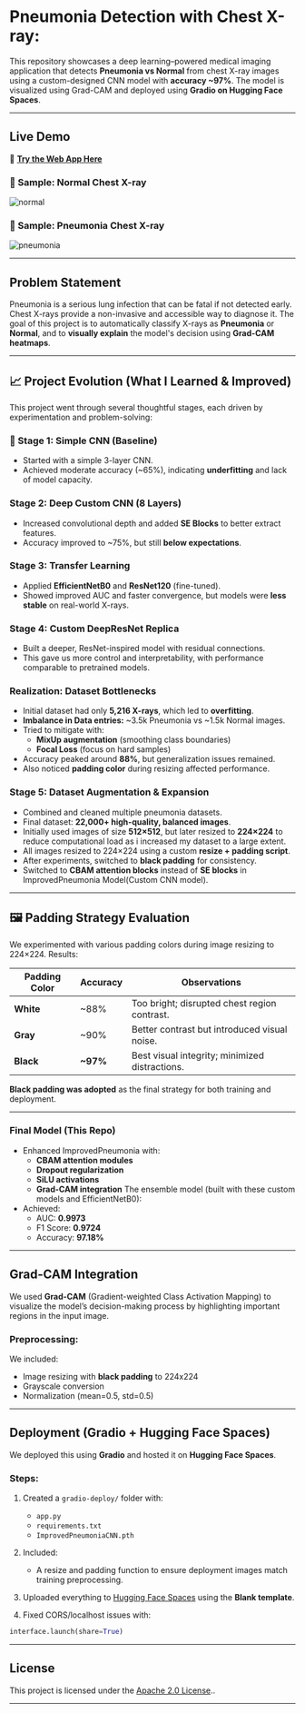 # Pneumonia Detection with Chest X-ray:

This repository showcases a deep learning–powered medical imaging application that detects **Pneumonia vs Normal** from chest X-ray images using a custom-designed CNN model with **accuracy ~97%**. The model is visualized using Grad-CAM and deployed using **Gradio on Hugging Face Spaces**.

---
## Live Demo

🔗 **[Try the Web App Here](https://thiyaga158-pneumonia-detector.hf.space/)** 

### 📌 Sample: Normal Chest X-ray
![normal](https://github.com/user-attachments/assets/24f96be3-38b7-4dfc-b7e9-74d325d1bd57)

### 📌 Sample: Pneumonia Chest X-ray
![pneumonia](https://github.com/user-attachments/assets/f57d152f-bdd1-4086-8434-e407529f53b0)

---

## Problem Statement

Pneumonia is a serious lung infection that can be fatal if not detected early. Chest X-rays provide a non-invasive and accessible way to diagnose it. The goal of this project is to automatically classify X-rays as **Pneumonia** or **Normal**, and to **visually explain** the model's decision using **Grad-CAM heatmaps**.

---

## 📈 Project Evolution (What I Learned & Improved)

This project went through several thoughtful stages, each driven by experimentation and problem-solving:

### 🧪 Stage 1: Simple CNN (Baseline)
- Started with a simple 3-layer CNN.
- Achieved moderate accuracy (~65%), indicating **underfitting** and lack of model capacity.

### Stage 2: Deep Custom CNN (8 Layers)
- Increased convolutional depth and added **SE Blocks** to better extract features.
- Accuracy improved to ~75%, but still **below expectations**.

### Stage 3: Transfer Learning
- Applied **EfficientNetB0** and **ResNet120** (fine-tuned).
- Showed improved AUC and faster convergence, but models were **less stable** on real-world X-rays.

### Stage 4: Custom DeepResNet Replica
- Built a deeper, ResNet-inspired model with residual connections.
- This gave us more control and interpretability, with performance comparable to pretrained models.

### Realization: Dataset Bottlenecks
- Initial dataset had only **5,216 X-rays**, which led to **overfitting**.
- **Imbalance in Data entries:** ~3.5k Pneumonia vs ~1.5k Normal images.
- Tried to mitigate with:
  - **MixUp augmentation** (smoothing class boundaries)
  - **Focal Loss** (focus on hard samples)
- Accuracy peaked around **88%**, but generalization issues remained.
- Also noticed **padding color** during resizing affected performance.

### Stage 5: Dataset Augmentation & Expansion
- Combined and cleaned multiple pneumonia datasets.
- Final dataset: **22,000+ high-quality, balanced images**.
- Initially used images of size **512×512**, but later resized to **224×224** to reduce computational load as i increased my dataset to a large extent.
- All images resized to 224×224 using a custom **resize + padding script**.
- After experiments, switched to **black padding** for consistency.
- Switched to **CBAM attention blocks** instead of **SE blocks** in ImprovedPneumonia Model(Custom CNN model).

---

## 🖼️ Padding Strategy Evaluation

We experimented with various padding colors during image resizing to 224×224. Results:

| Padding Color | Accuracy | Observations |
|---------------|----------|--------------|
| **White**   | ~88%     | Too bright; disrupted chest region contrast. |
| **Gray**    | ~90%     | Better contrast but introduced visual noise. |
| **Black**   | **~97%** | Best visual integrity; minimized distractions. |

**Black padding was adopted** as the final strategy for both training and deployment.

---

### Final Model (This Repo)
- Enhanced ImprovedPneumonia with:
  - **CBAM attention modules**
  - **Dropout regularization**
  - **SiLU activations**
  - **Grad-CAM integration**
The ensemble model (built with these custom models and EfficientNetB0):
- Achieved:
  - AUC: **0.9973**
  - F1 Score: **0.9724**
  - Accuracy: **97.18%**

---

## Grad-CAM Integration

We used **Grad-CAM** (Gradient-weighted Class Activation Mapping) to visualize the model’s decision-making process by highlighting important regions in the input image.

### Preprocessing:
We included:
- Image resizing with **black padding** to 224x224
- Grayscale conversion
- Normalization (mean=0.5, std=0.5)

---

## Deployment (Gradio + Hugging Face Spaces)

We deployed this using **Gradio** and hosted it on **Hugging Face Spaces**.

### Steps:
1. Created a `gradio-deploy/` folder with:
   - `app.py`
   - `requirements.txt`
   - `ImprovedPneumoniaCNN.pth`

2. Included:
   - A resize and padding function to ensure deployment images match training preprocessing.

3. Uploaded everything to [Hugging Face Spaces](https://huggingface.co/spaces) using the **Blank template**.

4. Fixed CORS/localhost issues with:
```python
interface.launch(share=True)
```
---

## License

This project is licensed under the [Apache 2.0 License](LICENSE)..

---

